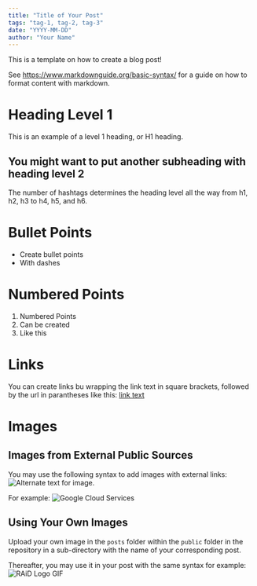 ```yaml
---
title: "Title of Your Post"
tags: "tag-1, tag-2, tag-3"
date: "YYYY-MM-DD"
author: "Your Name"
---
```


This is a template on how to create a blog post!

See https://www.markdownguide.org/basic-syntax/ for a guide on how to format content with markdown.

# Heading Level 1

This is an example of a level 1 heading, or H1 heading.

## You might want to put another subheading with heading level 2

The number of hashtags determines the heading level all the way from h1, h2, h3 to h4, h5, and h6.

# Bullet Points

- Create bullet points
- With dashes

# Numbered Points

1. Numbered Points
2. Can be created
3. Like this

# Links

You can create links bu wrapping the link text in square brackets, followed by the url in parantheses like this: [link text](https://www.markdownguide.org/basic-syntax/)

# Images

## Images from External Public Sources

You may use the following syntax to add images with external links: ![Alternate text for image](<link to image>).

For example:
![Google Cloud Services](https://s3-ap-southeast-1.amazonaws.com/spaculus/cdns/images/google-cloud-img.jpg)

## Using Your Own Images

Upload your own image in the `posts` folder within the `public` folder in the repository in a sub-directory with the name of your corresponding post.

Thereafter, you may use it in your post with the same syntax for example:
![RAiD Logo GIF](/posts/raid-landing-page/1.gif)
